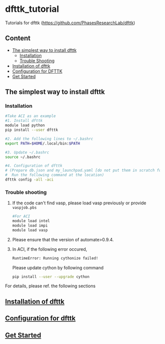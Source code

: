 # dfttk_tutorial
 Tutorials for dfttk (https://github.com/PhasesResearchLab/dfttk)

## Content

- [The simplest way to install dfttk](#The-simplest-way-to-install-dfttk)
  - [Installation](#Installation)
  - [Trouble Shooting](#Trouble-Shooting)
- [Installation of dfttk](./1-Installation)
- [Configuration for DFTTK](./2-Configuration/)
- [Get Started](./3-Get_started)



## The simplest way to install dfttk

### Installation

```bash
#Take ACI as an example
#1. Install dfttk
module load python
pip install --user dfttk

#2. Add the following lines to ~/.bashrc
export PATH=$HOME/.local/bin:$PATH

#3. Update ~/.bashrc
source ~/.bashrc

#4. Configuration of dfttk 
# (Prepare db.json and my_launchpad.yaml [do not put them in scratch folder]
#  Run the following command at the location)
dfttk config -all -aci
```

### Trouble shooting

1. If the code can't find vasp, please load vasp previously or provide `vaspjob.pbs`

   ```bash
   #For ACI
   module load intel
   module load impi
   module load vasp
   ```

2. Please ensure that the version of automate>0.9.4.

3. In ACI, if the following error occured, 

   ```bash
   RuntimeError: Running cythonize failed!
   ```

   Please update cython by following command

   ```bash
   pip install --user --upgrade cython
   ```

   

For details, please ref. the following sections

## [Installation of dfttk](./1-Installation)

## [Configuration for dfttk](./2-Configuration/)

## [Get Started](./3-Get_started/)